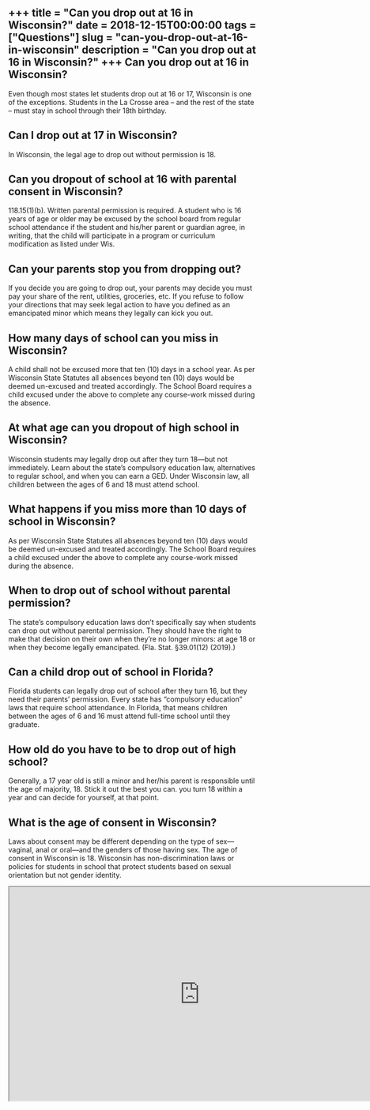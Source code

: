 +++
title = "Can you drop out at 16 in Wisconsin?"
date = 2018-12-15T00:00:00
tags = ["Questions"]
slug = "can-you-drop-out-at-16-in-wisconsin"
description = "Can you drop out at 16 in Wisconsin?"
+++
Can you drop out at 16 in Wisconsin?
------------------------------------

Even though most states let students drop out at 16 or 17, Wisconsin is one of the exceptions. Students in the La Crosse area – and the rest of the state – must stay in school through their 18th birthday.

Can I drop out at 17 in Wisconsin?
----------------------------------

In Wisconsin, the legal age to drop out without permission is 18.

Can you dropout of school at 16 with parental consent in Wisconsin?
-------------------------------------------------------------------

118.15(1)(b). Written parental permission is required. A student who is 16 years of age or older may be excused by the school board from regular school attendance if the student and his/her parent or guardian agree, in writing, that the child will participate in a program or curriculum modification as listed under Wis.

Can your parents stop you from dropping out?
--------------------------------------------

If you decide you are going to drop out, your parents may decide you must pay your share of the rent, utilities, groceries, etc. If you refuse to follow your directions that may seek legal action to have you defined as an emancipated minor which means they legally can kick you out.

How many days of school can you miss in Wisconsin?
--------------------------------------------------

A child shall not be excused more that ten (10) days in a school year. As per Wisconsin State Statutes all absences beyond ten (10) days would be deemed un-excused and treated accordingly. The School Board requires a child excused under the above to complete any course-work missed during the absence.

At what age can you dropout of high school in Wisconsin?
--------------------------------------------------------

Wisconsin students may legally drop out after they turn 18—but not immediately. Learn about the state’s compulsory education law, alternatives to regular school, and when you can earn a GED. Under Wisconsin law, all children between the ages of 6 and 18 must attend school.

What happens if you miss more than 10 days of school in Wisconsin?
------------------------------------------------------------------

As per Wisconsin State Statutes all absences beyond ten (10) days would be deemed un-excused and treated accordingly. The School Board requires a child excused under the above to complete any course-work missed during the absence.

When to drop out of school without parental permission?
-------------------------------------------------------

The state’s compulsory education laws don’t specifically say when students can drop out without parental permission. They should have the right to make that decision on their own when they’re no longer minors: at age 18 or when they become legally emancipated. (Fla. Stat. §39.01(12) (2019).)

Can a child drop out of school in Florida?
------------------------------------------

Florida students can legally drop out of school after they turn 16, but they need their parents’ permission. Every state has “compulsory education” laws that require school attendance. In Florida, that means children between the ages of 6 and 16 must attend full-time school until they graduate.

How old do you have to be to drop out of high school?
-----------------------------------------------------

Generally, a 17 year old is still a minor and her/his parent is responsible until the age of majority, 18. Stick it out the best you can. you turn 18 within a year and can decide for yourself, at that point.

What is the age of consent in Wisconsin?
----------------------------------------

Laws about consent may be different depending on the type of sex—vaginal, anal or oral—and the genders of those having sex. The age of consent in Wisconsin is 18. Wisconsin has non-discrimination laws or policies for students in school that protect students based on sexual orientation but not gender identity.

<iframe allow="accelerometer; autoplay; clipboard-write; encrypted-media; gyroscope; picture-in-picture" allowfullscreen="" class="__youtube_prefs__  epyt-is-override  no-lazyload" data-no-lazy="1" data-origheight="433" data-origwidth="770" data-skipgform_ajax_framebjll="" height="433" id="_ytid_14384" loading="lazy" src="https://www.youtube.com/embed/jpMquAw3Ajo?enablejsapi=1&autoplay=0&cc_load_policy=0&cc_lang_pref=&iv_load_policy=1&loop=0&modestbranding=0&rel=1&fs=1&playsinline=0&autohide=2&theme=dark&color=red&controls=1&" title="YouTube player" width="770"></iframe>